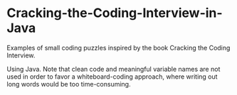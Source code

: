 # Cracking-the-Coding-Interview-in-Java
Examples of small coding puzzles inspired by the book Cracking the Coding Interview.

Using Java. Note that clean code and meaningful variable names are not used in order
to favor a whiteboard-coding approach, where writing out long words would be too time-consuming.

[Rabin Karp]: https://mikejfromva.com/2019/03/03/cracking-into-rabin-karp/

